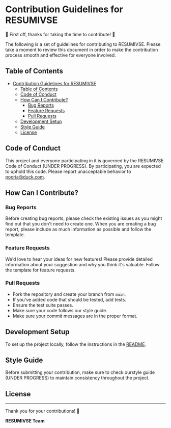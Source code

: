 # Contribution Guidelines for RESUMIVSE

🎉 First off, thanks for taking the time to contribute! 🎉

The following is a set of guidelines for contributing to RESUMIVSE. Please take a moment to review this document in order to make the contribution process smooth and effective for everyone involved.

## Table of Contents

- [Contribution Guidelines for RESUMIVSE](#contribution-guidelines-for-resumivse)
  - [Table of Contents](#table-of-contents)
  - [Code of Conduct](#code-of-conduct)
  - [How Can I Contribute?](#how-can-i-contribute)
    - [Bug Reports](#bug-reports)
    - [Feature Requests](#feature-requests)
    - [Pull Requests](#pull-requests)
  - [Development Setup](#development-setup)
  - [Style Guide](#style-guide)
  - [License](#license)

## Code of Conduct

This project and everyone participating in it is governed by the RESUMIVSE Code of Conduct (UNDER PROGRESS). By participating, you are expected to uphold this code. Please report unacceptable behavior to pooria@duck.com.

## How Can I Contribute?

### Bug Reports

Before creating bug reports, please check the existing issues as you might find out that you don't need to create one. When you are creating a bug report, please include as much information as possible and follow the template.

### Feature Requests

We'd love to hear your ideas for new features! Please provide detailed information about your suggestion and why you think it's valuable. Follow the template for feature requests.

### Pull Requests

- Fork the repository and create your branch from `main`.
- If you've added code that should be tested, add tests.
- Ensure the test suite passes.
- Make sure your code follows our style guide.
- Make sure your commit messages are in the proper format.

## Development Setup

To set up the project locally, follow the instructions in the [README](README.md).

## Style Guide

Before submitting your contribution, make sure to check ourstyle guide (UNDER PROGRESS) to maintain consistency throughout the project.

## License


---

Thank you for your contributions! 🚀

**RESUMIVSE Team**
